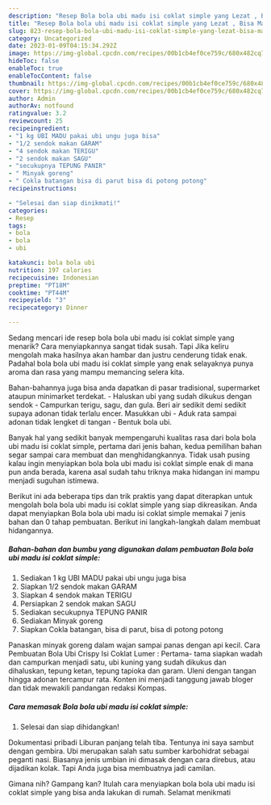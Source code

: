 ```yaml
---
description: "Resep Bola bola ubi madu isi coklat simple yang Lezat , Bisa Manjain Lidah"
title: "Resep Bola bola ubi madu isi coklat simple yang Lezat , Bisa Manjain Lidah"
slug: 823-resep-bola-bola-ubi-madu-isi-coklat-simple-yang-lezat-bisa-manjain-lidah
category: Uncategorized
date: 2023-01-09T04:15:34.292Z
image: https://img-global.cpcdn.com/recipes/00b1cb4ef0ce759c/680x482cq70/bola-bola-ubi-madu-isi-coklat-simple-foto-resep-utama.jpg
hideToc: false
enableToc: true
enableTocContent: false
thumbnail: https://img-global.cpcdn.com/recipes/00b1cb4ef0ce759c/680x482cq70/bola-bola-ubi-madu-isi-coklat-simple-foto-resep-utama.jpg
cover: https://img-global.cpcdn.com/recipes/00b1cb4ef0ce759c/680x482cq70/bola-bola-ubi-madu-isi-coklat-simple-foto-resep-utama.jpg
author: Admin
authorAv: notfound
ratingvalue: 3.2
reviewcount: 25
recipeingredient:
- "1 kg UBI MADU pakai ubi ungu juga bisa"
- "1/2 sendok makan GARAM"
- "4 sendok makan TERIGU"
- "2 sendok makan SAGU"
- "secukupnya TEPUNG PANIR"
- " Minyak goreng"
- " Cokla batangan bisa di parut bisa di potong potong"
recipeinstructions:

- "Selesai dan siap dinikmati!"
categories:
- Resep
tags:
- bola
- bola
- ubi

katakunci: bola bola ubi 
nutrition: 197 calories
recipecuisine: Indonesian
preptime: "PT18M"
cooktime: "PT44M"
recipeyield: "3"
recipecategory: Dinner

---
```



Sedang mencari ide resep bola bola ubi madu isi coklat simple yang menarik? Cara menyiapkannya sangat tidak susah. Tapi Jika keliru mengolah maka hasilnya akan hambar dan justru cenderung tidak enak. Padahal bola bola ubi madu isi coklat simple yang enak selayaknya punya aroma dan rasa yang mampu memancing selera kita.


Bahan-bahannya juga bisa anda dapatkan di pasar tradisional, supermarket ataupun minimarket terdekat. - Haluskan ubi yang sudah dikukus dengan sendok - Campurkan terigu, sagu, dan gula. Beri air sedikit demi sedikit supaya adonan tidak terlalu encer. Masukkan ubi - Aduk rata sampai adonan tidak lengket di tangan - Bentuk bola ubi.

Banyak hal yang sedikit banyak mempengaruhi kualitas rasa dari bola bola ubi madu isi coklat simple, pertama dari jenis bahan, kedua pemilihan bahan segar sampai cara membuat dan menghidangkannya. Tidak usah pusing kalau ingin menyiapkan bola bola ubi madu isi coklat simple enak di mana pun anda berada, karena asal sudah tahu triknya maka hidangan ini mampu menjadi suguhan istimewa.


Berikut ini ada beberapa tips dan trik praktis yang dapat diterapkan untuk mengolah bola bola ubi madu isi coklat simple yang siap dikreasikan. Anda dapat menyiapkan Bola bola ubi madu isi coklat simple memakai 7 jenis bahan dan 0 tahap pembuatan. Berikut ini langkah-langkah dalam membuat hidangannya.

<!--inarticleads1-->

##### Bahan-bahan dan bumbu yang digunakan dalam pembuatan Bola bola ubi madu isi coklat simple:

1. Sediakan 1 kg UBI MADU pakai ubi ungu juga bisa
1. Siapkan 1/2 sendok makan GARAM
1. Siapkan 4 sendok makan TERIGU
1. Persiapkan 2 sendok makan SAGU
1. Sediakan secukupnya TEPUNG PANIR
1. Sediakan  Minyak goreng
1. Siapkan  Cokla batangan, bisa di parut, bisa di potong potong


Panaskan minyak goreng dalam wajan sampai panas dengan api kecil. Cara Pembuatan Bola Ubi Crispy Isi Coklat Lumer : Pertama- tama siapkan wadah dan campurkan menjadi satu, ubi kuning yang sudah dikukus dan dihaluskan, tepung ketan, tepung tapioka dan garam. Uleni dengan tangan hingga adonan tercampur rata. Konten ini menjadi tanggung jawab bloger dan tidak mewakili pandangan redaksi Kompas. 

<!--inarticleads2-->

##### Cara memasak Bola bola ubi madu isi coklat simple:


1. Selesai dan siap dihidangkan!

Dokumentasi pribadi Liburan panjang telah tiba. Tentunya ini saya sambut dengan gembira. Ubi merupakan salah satu sumber karbohidrat sebagai peganti nasi. Biasanya jenis umbian ini dimasak dengan cara direbus, atau dijadikan kolak. Tapi Anda juga bisa membuatnya jadi camilan. 

Gimana nih? Gampang kan? Itulah cara menyiapkan bola bola ubi madu isi coklat simple yang bisa anda lakukan di rumah. Selamat menikmati

